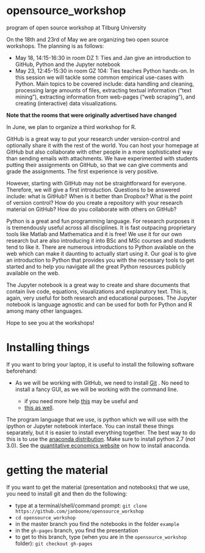 # opensource_workshop
program of open source workshop at Tilburg University

On the 18th and 23rd of May we are organizing two open source workshops. The planning is as follows:

* May 18, 14:15-16:30 in room DZ 1: Ties and Jan give an introduction to GitHub, Python and the Jupyter notebook
* May 23, 12:45-15:30 in room GZ 104: Ties teaches Python hands-on. In this session we will tackle some common empirical use-cases with Python. Main topics to be covered include: data handling and cleaning, processing large amounts of files, extracting textual information (“text mining”), extracting information from web-pages (“web scraping”), and creating (interactive) data visualizations.

**Note that the rooms that were originally advertised have changed**

In June, we plan to organize a third workshop for R.

GitHub is a great way to put your research under version-control and optionally share it with the rest of the world. You can host your homepage at GitHub but also collaborate with other people in a more sophisticated way than sending emails with attachments. We have experimented with students putting their assignments on GitHub, so that we can give comments and grade the assignments. The first experience is very positive.


However, starting with GitHub may not be straightforward for everyone. Therefore, we will give a first introduction. Questions to be answered include: what is GitHub? When is it better than Dropbox? What is the point of version control? How do you create a repository with your research material on GitHub? How do you collaborate with others on GitHub?


Python is a great and fun programming language. For research purposes it is tremendously useful across all disciplines. It is fast outpacing proprietary tools like Matlab and Mathematica and it is free! We use it for our own research but are also introducing it into BSc and MSc courses and students tend to like it. There are numerous introductions to Python available on the web which can make it daunting to actually start using it. Our goal is to give an introduction to Python that provides you with the necessary tools to get started and to help you navigate all the great Python resources publicly available on the web.


The Jupyter notebook is a great way to create and share documents that contain live code, equations, visualizations and explanatory text. This is, again, very useful for both research and educational purposes. The Jupyter notebook is language agnostic and can be used for both for Python and R among many other languages.


Hope to see you at the workshops!


# Installing things

If you want to bring your laptop, it is useful to install the following software beforehand:

* As we will be working with GitHub, we need to install [Git](https://git-scm.com/downloads) . No need to install a fancy GUI, as we will be working with the command line.

    * if you need more help [this](http://git-scm.com/book/en/v2/Getting-Started-Installing-Git) may be useful and
    * [this as well](http://git-scm.com/book/en/v2/Getting-Started-First-Time-Git-Setup).

The program language that we use, is python which we will use with the ipython or Jupyter notebook interface. You can install these things separately, but it is easier to install everything together. The best way to do this is to use the [anaconda distribution](https://www.continuum.io/downloads). Make sure to install python 2.7 (not 3.0). See the [quantitative economics website](http://quant-econ.net/py/getting_started.html) on how to install anaconda.

# getting the material

If you want to get the material (presentation and notebooks) that we use, you need to install git and then do the following:

* type at a terminal/shell/command prompt: `git clone https://github.com/janboone/opensource_workshop`
* `cd opensource_workshop`
* in the master branch you find the notebooks in the folder `example`
* in the `gh-pages` branch, you find the presentation
* to get to this branch, type (when you are in the `opensource_workshop` folder): `git checkout gh-pages`

